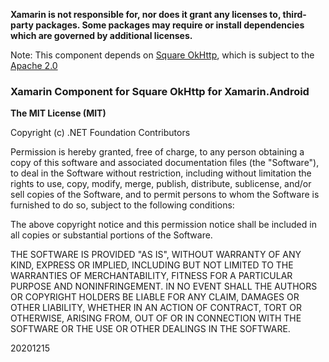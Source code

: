 **Xamarin is not responsible for, nor does it grant any licenses to, third-party packages. Some packages may require or install dependencies which are governed by additional licenses.**

Note: This component depends on [Square OkHttp](https://github.com/square/okhttp), which is subject to the [Apache 2.0](https://github.com/square/okhttp/blob/master/LICENSE.txt)

### Xamarin Component for Square OkHttp for Xamarin.Android

**The MIT License (MIT)**

Copyright (c) .NET Foundation Contributors

Permission is hereby granted, free of charge, to any person obtaining a copy of this software and associated documentation files (the "Software"), to deal in the Software without restriction, including without limitation the rights to use, copy, modify, merge, publish, distribute, sublicense, and/or sell copies of the Software, and to permit persons to whom the Software is furnished to do so, subject to the following conditions:

The above copyright notice and this permission notice shall be included in all copies or substantial portions of the Software.

THE SOFTWARE IS PROVIDED "AS IS", WITHOUT WARRANTY OF ANY KIND, EXPRESS OR IMPLIED, INCLUDING BUT NOT LIMITED TO THE WARRANTIES OF MERCHANTABILITY, FITNESS FOR A PARTICULAR PURPOSE AND NONINFRINGEMENT. IN NO EVENT SHALL THE AUTHORS OR COPYRIGHT HOLDERS BE LIABLE FOR ANY CLAIM, DAMAGES OR OTHER LIABILITY, WHETHER IN AN ACTION OF CONTRACT, TORT OR OTHERWISE, ARISING FROM, OUT OF OR IN CONNECTION WITH THE SOFTWARE OR THE USE OR OTHER DEALINGS IN THE SOFTWARE.

20201215
